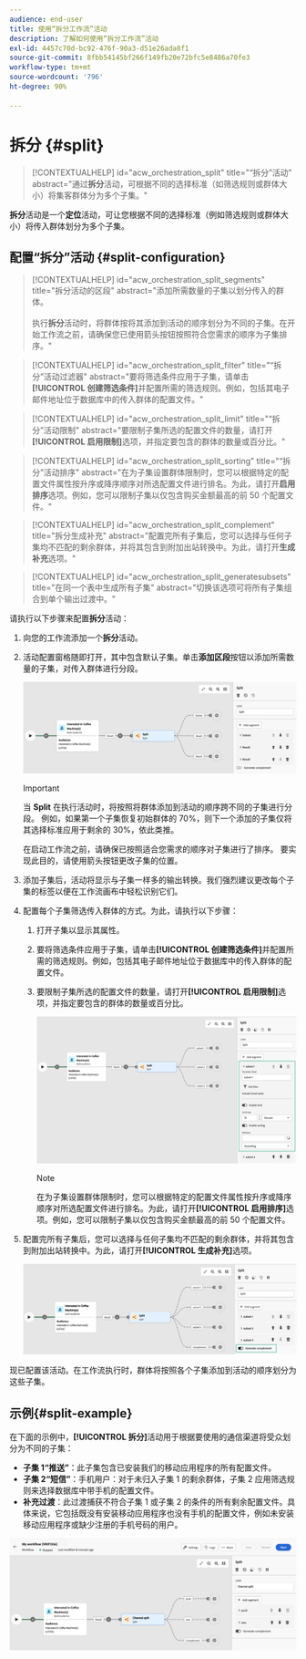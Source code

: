 ```yaml
---
audience: end-user
title: 使用“拆分工作流”活动
description: 了解如何使用“拆分工作流”活动
exl-id: 4457c70d-bc92-476f-90a3-d51e26ada8f1
source-git-commit: 8fbb54145bf266f149fb20e72bfc5e8486a70fe3
workflow-type: tm+mt
source-wordcount: '796'
ht-degree: 90%

---
```


# 拆分 {#split}

>[!CONTEXTUALHELP]
>id="acw_orchestration_split"
>title="“拆分”活动"
>abstract="通过&#x200B;**拆分**&#x200B;活动，可根据不同的选择标准（如筛选规则或群体大小）将集客群体分为多个子集。"

**拆分**&#x200B;活动是一个&#x200B;**定位**&#x200B;活动，可让您根据不同的选择标准（例如筛选规则或群体大小）将传入群体划分为多个子集。

## 配置“拆分”活动 {#split-configuration}

>[!CONTEXTUALHELP]
>id="acw_orchestration_split_segments"
>title="拆分活动的区段"
>abstract="添加所需数量的子集以划分传入的群体。<br/></br>执行&#x200B;**拆分**&#x200B;活动时，将群体按将其添加到活动的顺序划分为不同的子集。在开始工作流之前，请确保您已使用箭头按钮按照符合您需求的顺序为子集排序。"

>[!CONTEXTUALHELP]
>id="acw_orchestration_split_filter"
>title="“拆分”活动过滤器"
>abstract="要将筛选条件应用于子集，请单击&#x200B;**[!UICONTROL 创建筛选条件]**&#x200B;并配置所需的筛选规则。例如，包括其电子邮件地址位于数据库中的传入群体的配置文件。"

>[!CONTEXTUALHELP]
>id="acw_orchestration_split_limit"
>title="“拆分”活动限制"
>abstract="要限制子集所选的配置文件的数量，请打开&#x200B;**[!UICONTROL 启用限制]**&#x200B;选项，并指定要包含的群体的数量或百分比。"

>[!CONTEXTUALHELP]
>id="acw_orchestration_split_sorting"
>title="“拆分”活动排序"
>abstract="在为子集设置群体限制时，您可以根据特定的配置文件属性按升序或降序顺序对所选配置文件进行排名。为此，请打开&#x200B;**启用排序**&#x200B;选项。例如，您可以限制子集以仅包含购买金额最高的前 50 个配置文件。"

>[!CONTEXTUALHELP]
>id="acw_orchestration_split_complement"
>title="拆分生成补充"
>abstract="配置完所有子集后，您可以选择与任何子集均不匹配的剩余群体，并将其包含到附加出站转换中。为此，请打开&#x200B;**生成补充**&#x200B;选项。"

>[!CONTEXTUALHELP]
>id="acw_orchestration_split_generatesubsets"
>title="在同一个表中生成所有子集"
>abstract="切换该选项可将所有子集组合到单个输出过渡中。"

请执行以下步骤来配置&#x200B;**拆分**&#x200B;活动：

1. 向您的工作流添加一个&#x200B;**拆分**&#x200B;活动。

1. 活动配置窗格随即打开，其中包含默认子集。单击&#x200B;**添加区段**&#x200B;按钮以添加所需数量的子集，对传入群体进行分段。

   ![](../assets/workflow-split.png)

   >[!IMPORTANT]
   >
   >当 **Split** 在执行活动时，将按照将群体添加到活动的顺序跨不同的子集进行分段。 例如，如果第一个子集恢复初始群体的 70%，则下一个添加的子集仅将其选择标准应用于剩余的 30%，依此类推。
   >
   >在启动工作流之前，请确保已按照适合您需求的顺序对子集进行了排序。 要实现此目的，请使用箭头按钮更改子集的位置。

1. 添加子集后，活动将显示与子集一样多的输出转换。我们强烈建议更改每个子集的标签以便在工作流画布中轻松识别它们。

1. 配置每个子集筛选传入群体的方式。为此，请执行以下步骤：

   1. 打开子集以显示其属性。

   1. 要将筛选条件应用于子集，请单击&#x200B;**[!UICONTROL 创建筛选条件]**&#x200B;并配置所需的筛选规则。例如，包括其电子邮件地址位于数据库中的传入群体的配置文件。

   1. 要限制子集所选的配置文件的数量，请打开&#x200B;**[!UICONTROL 启用限制]**&#x200B;选项，并指定要包含的群体的数量或百分比。

      ![](../assets/workflow-split-subset.png)


      >[!NOTE]
      >
      >在为子集设置群体限制时，您可以根据特定的配置文件属性按升序或降序顺序对所选配置文件进行排名。为此，请打开&#x200B;**[!UICONTROL 启用排序]**&#x200B;选项。例如，您可以限制子集以仅包含购买金额最高的前 50 个配置文件。

1. 配置完所有子集后，您可以选择与任何子集均不匹配的剩余群体，并将其包含到附加出站转换中。为此，请打开&#x200B;**[!UICONTROL 生成补充]**&#x200B;选项。

   ![](../assets/workflow-split-complement.png)

现已配置该活动。在工作流执行时，群体将按照各个子集添加到活动的顺序划分为这些子集。

## 示例{#split-example}

在下面的示例中，**[!UICONTROL 拆分]**&#x200B;活动用于根据要使用的通信渠道将受众划分为不同的子集：

* **子集 1“推送”**：此子集包含已安装我们的移动应用程序的所有配置文件。
* **子集 2“短信”**：手机用户：对于未归入子集 1 的剩余群体，子集 2 应用筛选规则来选择数据库中带手机的配置文件。
* **补充过渡**：此过渡捕获不符合子集 1 或子集 2 的条件的所有剩余配置文件。具体来说，它包括既没有安装移动应用程序也没有手机的配置文件，例如未安装移动应用程序或缺少注册的手机号码的用户。

![](../assets/workflow-split-example.png)
